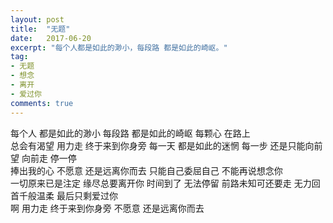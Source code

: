 ```yaml
---
layout: post
title:  "无题"
date:   2017-06-20
excerpt: "每个人都是如此的渺小，每段路 都是如此的崎岖。"
tag:
- 无题 
- 想念
- 离开
- 爱过你 
comments: true
---
```


每个人  都是如此的渺小
每段路  都是如此的崎岖
每颗心  在路上  
总会有渴望
用力走  终于来到你身旁
每一天  都是如此的迷惘
每一步  还是只能向前望
向前走  停一停  
捧出我的心
不愿意  还是远离你而去
只能自己委屈自己  不能再说想念你  
一切原来已是注定 缘尽总要离开你
时间到了 无法停留 
前路未知可还要走 
无力回首千般温柔  最后只剩爱过你  
啊
用力走 终于来到你身旁
不愿意 还是远离你而去
